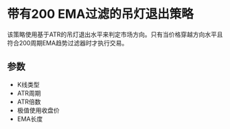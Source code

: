 # 带有200 EMA过滤的吊灯退出策略

该策略使用基于ATR的吊灯退出水平来判定市场方向。只有当价格穿越方向水平且符合200周期EMA趋势过滤器时才执行交易。

## 参数
- K线类型
- ATR周期
- ATR倍数
- 极值使用收盘价
- EMA长度

